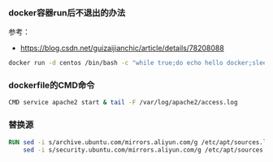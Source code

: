 ### docker容器run后不退出的办法
参考：
- https://blog.csdn.net/guizaijianchic/article/details/78208088
  
```bash
docker run -d centos /bin/bash -c "while true;do echo hello docker;sleep 1;done"
```

### dockerfile的CMD命令

```bash
CMD service apache2 start & tail -F /var/log/apache2/access.log
```

### 替换源
```dockerfile
RUN sed -i s/archive.ubuntu.com/mirrors.aliyun.com/g /etc/apt/sources.list &&\
	sed -i s/security.ubuntu.com/mirrors.aliyun.com/g /etc/apt/sources.list
```